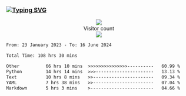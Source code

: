 ### <a href="https://git.io/typing-svg"><img src="https://readme-typing-svg.herokuapp.com?font=Fira+Code&pause=1000&width=435&lines=+Hi+%F0%9F%91%8B+There+is+Chenghow" alt="Typing SVG" /></a>
<p align="center"> 
  <img src="https://github-readme-stats.vercel.app/api?username=chenghow&show_icons=true"><br>
  Visitor count<br>
  <img src="https://profile-counter.glitch.me/chenghow/count.svg">
</p>

<!--START_SECTION:waka-->

```txt
From: 23 January 2023 - To: 16 June 2024

Total Time: 108 hrs 30 mins

Other          66 hrs 10 mins  >>>>>>>>>>>>>>>----------   60.99 %
Python         14 hrs 14 mins  >>>----------------------   13.13 %
Text           10 hrs 8 mins   >>-----------------------   09.34 %
YAML           7 hrs 38 mins   >>-----------------------   07.04 %
Markdown       5 hrs 3 mins    >------------------------   04.66 %
```

<!--END_SECTION:waka-->
